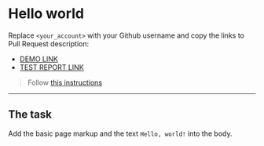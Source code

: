 # Hello world
Replace `<your_account>` with your Github username and copy the links to Pull Request description:
- [DEMO LINK](https://VladGraund.github.io/layout_hello-world/)
- [TEST REPORT LINK](https://VladGraund.github.io/layout_hello-world/report/html_report/)

> Follow [this instructions](https://mate-academy.github.io/layout_task-guideline/#how-to-solve-the-layout-tasks-on-github)
___

## The task 
Add the basic page markup and the text `Hello, world!` into the body.
